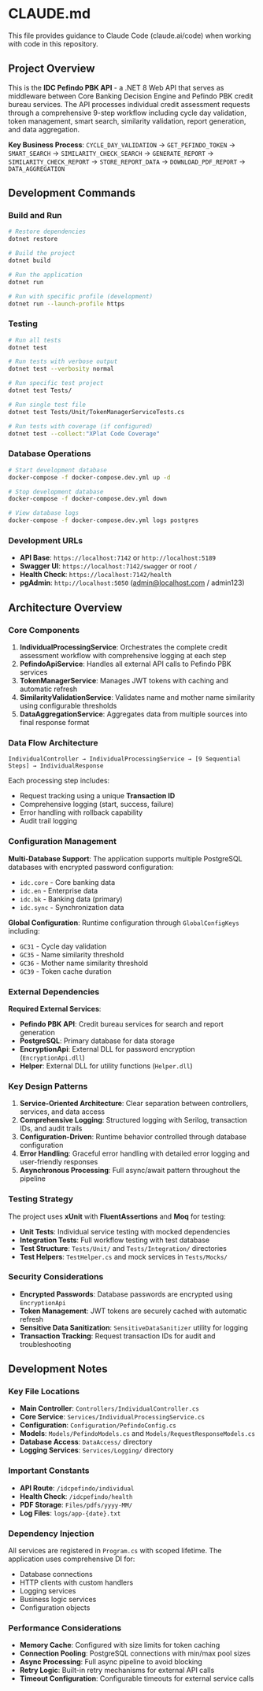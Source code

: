 # CLAUDE.md

This file provides guidance to Claude Code (claude.ai/code) when working with code in this repository.

## Project Overview

This is the **IDC Pefindo PBK API** - a .NET 8 Web API that serves as middleware between Core Banking Decision Engine and Pefindo PBK credit bureau services. The API processes individual credit assessment requests through a comprehensive 9-step workflow including cycle day validation, token management, smart search, similarity validation, report generation, and data aggregation.

**Key Business Process**: `CYCLE_DAY_VALIDATION` → `GET_PEFINDO_TOKEN` → `SMART_SEARCH` → `SIMILARITY_CHECK_SEARCH` → `GENERATE_REPORT` → `SIMILARITY_CHECK_REPORT` → `STORE_REPORT_DATA` → `DOWNLOAD_PDF_REPORT` → `DATA_AGGREGATION`

## Development Commands

### Build and Run
```bash
# Restore dependencies
dotnet restore

# Build the project
dotnet build

# Run the application
dotnet run

# Run with specific profile (development)
dotnet run --launch-profile https
```

### Testing
```bash
# Run all tests
dotnet test

# Run tests with verbose output
dotnet test --verbosity normal

# Run specific test project
dotnet test Tests/

# Run single test file
dotnet test Tests/Unit/TokenManagerServiceTests.cs

# Run tests with coverage (if configured)
dotnet test --collect:"XPlat Code Coverage"
```

### Database Operations
```bash
# Start development database
docker-compose -f docker-compose.dev.yml up -d

# Stop development database
docker-compose -f docker-compose.dev.yml down

# View database logs
docker-compose -f docker-compose.dev.yml logs postgres
```

### Development URLs
- **API Base**: `https://localhost:7142` or `http://localhost:5189`
- **Swagger UI**: `https://localhost:7142/swagger` or root `/`
- **Health Check**: `https://localhost:7142/health`
- **pgAdmin**: `http://localhost:5050` (admin@localhost.com / admin123)

## Architecture Overview

### Core Components

1. **IndividualProcessingService**: Orchestrates the complete credit assessment workflow with comprehensive logging at each step
2. **PefindoApiService**: Handles all external API calls to Pefindo PBK services
3. **TokenManagerService**: Manages JWT tokens with caching and automatic refresh
4. **SimilarityValidationService**: Validates name and mother name similarity using configurable thresholds
5. **DataAggregationService**: Aggregates data from multiple sources into final response format

### Data Flow Architecture

```
IndividualController → IndividualProcessingService → [9 Sequential Steps] → IndividualResponse
```

Each processing step includes:
- Request tracking using a unique **Transaction ID**
- Comprehensive logging (start, success, failure)
- Error handling with rollback capability
- Audit trail logging 


### Configuration Management

**Multi-Database Support**: The application supports multiple PostgreSQL databases with encrypted password configuration:
- `idc.core` - Core banking data
- `idc.en` - Enterprise data
- `idc.bk` - Banking data (primary)
- `idc.sync` - Synchronization data

**Global Configuration**: Runtime configuration through `GlobalConfigKeys` including:
- `GC31` - Cycle day validation
- `GC35` - Name similarity threshold
- `GC36` - Mother name similarity threshold
- `GC39` - Token cache duration

### External Dependencies

**Required External Services**:
- **Pefindo PBK API**: Credit bureau services for search and report generation
- **PostgreSQL**: Primary database for data storage
- **EncryptionApi**: External DLL for password encryption (`EncryptionApi.dll`)
- **Helper**: External DLL for utility functions (`Helper.dll`)

### Key Design Patterns

1. **Service-Oriented Architecture**: Clear separation between controllers, services, and data access
2. **Comprehensive Logging**: Structured logging with Serilog, transaction IDs, and audit trails
3. **Configuration-Driven**: Runtime behavior controlled through database configuration
4. **Error Handling**: Graceful error handling with detailed error logging and user-friendly responses
5. **Asynchronous Processing**: Full async/await pattern throughout the pipeline

### Testing Strategy

The project uses **xUnit** with **FluentAssertions** and **Moq** for testing:

- **Unit Tests**: Individual service testing with mocked dependencies
- **Integration Tests**: Full workflow testing with test database
- **Test Structure**: `Tests/Unit/` and `Tests/Integration/` directories
- **Test Helpers**: `TestHelper.cs` and mock services in `Tests/Mocks/`

### Security Considerations

- **Encrypted Passwords**: Database passwords are encrypted using `EncryptionApi`
- **Token Management**: JWT tokens are securely cached with automatic refresh
- **Sensitive Data Sanitization**: `SensitiveDataSanitizer` utility for logging
- **Transaction Tracking**: Request transaction IDs for audit and troubleshooting

## Development Notes

### Key File Locations
- **Main Controller**: `Controllers/IndividualController.cs`
- **Core Service**: `Services/IndividualProcessingService.cs`
- **Configuration**: `Configuration/PefindoConfig.cs`
- **Models**: `Models/PefindoModels.cs` and `Models/RequestResponseModels.cs`
- **Database Access**: `DataAccess/` directory
- **Logging Services**: `Services/Logging/` directory

### Important Constants
- **API Route**: `/idcpefindo/individual`
- **Health Check**: `/idcpefindo/health`
- **PDF Storage**: `Files/pdfs/yyyy-MM/`
- **Log Files**: `logs/app-{date}.txt`

### Dependency Injection
All services are registered in `Program.cs` with scoped lifetime. The application uses comprehensive DI for:
- Database connections
- HTTP clients with custom handlers
- Logging services
- Business logic services
- Configuration objects

### Performance Considerations
- **Memory Cache**: Configured with size limits for token caching
- **Connection Pooling**: PostgreSQL connections with min/max pool sizes
- **Async Processing**: Full async pipeline to avoid blocking
- **Retry Logic**: Built-in retry mechanisms for external API calls
- **Timeout Configuration**: Configurable timeouts for external service calls